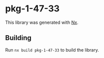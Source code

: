 # pkg-1-47-33

This library was generated with [Nx](https://nx.dev).

## Building

Run `nx build pkg-1-47-33` to build the library.
